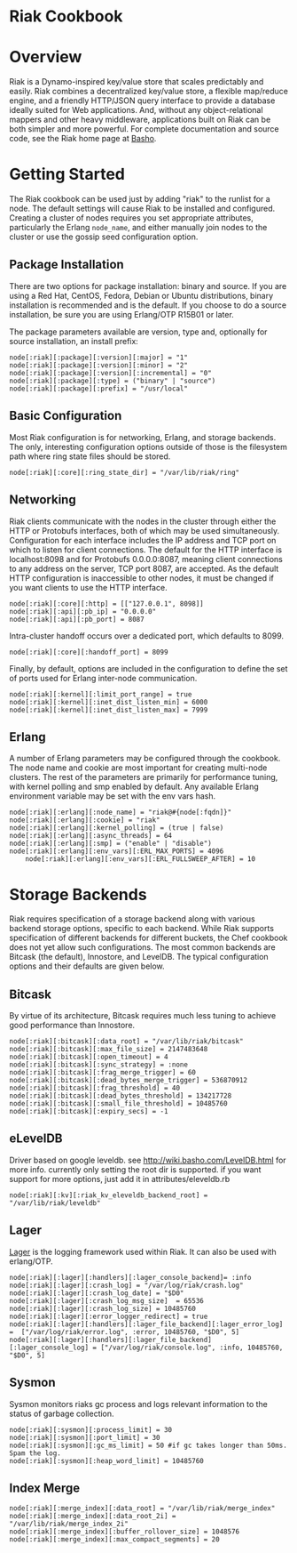 Riak Cookbook
=============

Overview
========

Riak is a Dynamo-inspired key/value store that scales predictably and easily.  Riak combines a decentralized key/value store, a flexible map/reduce engine, and a friendly HTTP/JSON query interface to provide a database ideally suited for Web applications. And, without any object-relational mappers and other heavy middleware, applications built on Riak can be both simpler and more powerful.  For complete documentation and source code, see the Riak home page at [Basho][1].


Getting Started
===============

The Riak cookbook can be used just by adding "riak" to the runlist for a node.  The default settings will cause Riak to be installed and configured.  Creating a cluster of nodes requires you set appropriate attributes, particularly the Erlang `node_name`, and either manually join nodes to the cluster or use the gossip seed configuration option.


Package Installation
--------------------

There are two options for package installation: binary and source.  If you are using a Red Hat, CentOS, Fedora, Debian or Ubuntu distributions, binary installation is recommended and is the default.  If you choose to do a source installation, be sure you are using Erlang/OTP R15B01 or later.

The package parameters available are version, type and, optionally for source installation, an install prefix:

	node[:riak][:package][:version][:major] = "1"
	node[:riak][:package][:version][:minor] = "2"
	node[:riak][:package][:version][:incremental] = "0"
	node[:riak][:package][:type] = ("binary" | "source")
	node[:riak][:package][:prefix] = "/usr/local"


Basic Configuration
-------------------

Most Riak configuration is for networking, Erlang, and storage backends.  The only, interesting configuration options outside of those is the filesystem path where ring state files should be stored.

	node[:riak][:core][:ring_state_dir] = "/var/lib/riak/ring"


Networking
----------

Riak clients communicate with the nodes in the cluster through either the HTTP or Protobufs interfaces, both of which may be used simultaneously.  Configuration for each interface includes the IP address and TCP port on which to listen for client connections.  The default for the HTTP interface is localhost:8098 and for Protobufs 0.0.0.0:8087, meaning client connections to any address on the server, TCP port 8087, are accepted.  As the default HTTP configuration is inaccessible to other nodes, it must be changed if you want clients to use the HTTP interface.

	node[:riak][:core][:http] = [["127.0.0.1", 8098]]
	node[:riak][:api][:pb_ip] = "0.0.0.0"
	node[:riak][:api][:pb_port] = 8087

Intra-cluster handoff occurs over a dedicated port, which defaults to 8099.

	node[:riak][:core][:handoff_port] = 8099

Finally, by default, options are included in the configuration to define the set of ports used for Erlang inter-node communication.  

	node[:riak][:kernel][:limit_port_range] = true
	node[:riak][:kernel][:inet_dist_listen_min] = 6000
	node[:riak][:kernel][:inet_dist_listen_max] = 7999

Erlang
------

A number of Erlang parameters may be configured through the cookbook.  The node name and cookie are most important for creating multi-node clusters.  The rest of the parameters are primarily for performance tuning, with kernel polling and smp enabled by default.  Any available Erlang environment variable may be set with the env vars hash. 

	node[:riak][:erlang][:node_name] = "riak@#{node[:fqdn]}"
	node[:riak][:erlang][:cookie] = "riak"
	node[:riak][:erlang][:kernel_polling] = (true | false)
	node[:riak][:erlang][:async_threads] = 64
	node[:riak][:erlang][:smp] = ("enable" | "disable")
	node[:riak][:erlang][:env_vars][:ERL_MAX_PORTS] = 4096
    	node[:riak][:erlang][:env_vars][:ERL_FULLSWEEP_AFTER] = 10


Storage Backends
================

Riak requires specification of a storage backend along with various backend storage options, specific to each backend.  While Riak supports specification of different backends for different buckets, the Chef cookbook does not yet allow such configurations.  The most common backends are Bitcask (the default), Innostore, and LevelDB.  The typical configuration options and their defaults are given below.


Bitcask
-------

By virtue of its architecture, Bitcask requires much less tuning to achieve good performance than Innostore.

	node[:riak][:bitcask][:data_root] = "/var/lib/riak/bitcask"
	node[:riak][:bitcask][:max_file_size] = 2147483648
	node[:riak][:bitcask][:open_timeout] = 4
	node[:riak][:bitcask][:sync_strategy] = :none
	node[:riak][:bitcask][:frag_merge_trigger] = 60
	node[:riak][:bitcask][:dead_bytes_merge_trigger] = 536870912
	node[:riak][:bitcask][:frag_threshold] = 40
	node[:riak][:bitcask][:dead_bytes_threshold] = 134217728
	node[:riak][:bitcask][:small_file_threshold] = 10485760
	node[:riak][:bitcask][:expiry_secs] = -1


eLevelDB
--------

Driver based on google leveldb. see http://wiki.basho.com/LevelDB.html
for more info. currently only setting the root dir is supported. if
you want support for more options, just add it in attributes/eleveldb.rb

	node[:riak][:kv][:riak_kv_eleveldb_backend_root] = "/var/lib/riak/leveldb"

Lager 
-----

[Lager][3] is the logging framework used within Riak. It can also be used with erlang/OTP. 


    node[:riak][:lager][:handlers][:lager_console_backend]= :info
	node[:riak][:lager][:crash_log] = "/var/log/riak/crash.log"
	node[:riak][:lager][:crash_log_date] = "$D0"
	node[:riak][:lager][:crash_log_msg_size]  = 65536
	node[:riak][:lager][:crash_log_size] = 10485760
	node[:riak][:lager][:error_logger_redirect] = true
	node[:riak][:lager][:handlers][:lager_file_backend][:lager_error_log] =  ["/var/log/riak/error.log", :error, 10485760, "$D0", 5]
	node[:riak][:lager][:handlers][:lager_file_backend][:lager_console_log] = ["/var/log/riak/console.log", :info, 10485760, "$D0", 5]

Sysmon 
------

Sysmon monitors riaks gc process and logs relevant information to the status of garbage collection.

	node[:riak][:sysmon][:process_limit] = 30
	node[:riak][:sysmon][:port_limit] = 30
	node[:riak][:sysmon][:gc_ms_limit] = 50 #if gc takes longer than 50ms. Spam the log. 
	node[:riak][:sysmon][:heap_word_limit] = 10485760
	
Index Merge
-----------
	node[:riak][:merge_index][:data_root] = "/var/lib/riak/merge_index"
	node[:riak][:merge_index][:data_root_2i] = "/var/lib/riak/merge_index_2i"
	node[:riak][:merge_index][:buffer_rollover_size] = 1048576
	node[:riak][:merge_index][:max_compact_segments] = 20
	

[1]: http://basho.com/
[2]: http://www.innodb.com/doc/embedded_innodb-1.0/#config-vars
[3]: https://github.com/basho/lager
